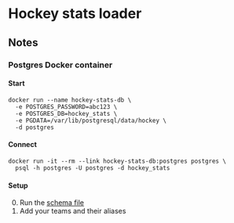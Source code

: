 # Hockey stats loader

## Notes

### Postgres Docker container

#### Start

    docker run --name hockey-stats-db \
      -e POSTGRES_PASSWORD=abc123 \
      -e POSTGRES_DB=hockey_stats \
      -e PGDATA=/var/lib/postgresql/data/hockey \
      -d postgres

#### Connect

    docker run -it --rm --link hockey-stats-db:postgres postgres \
      psql -h postgres -U postgres -d hockey_stats

#### Setup

0. Run the [schema file](src/main/sql/hockey_stats.sql)
0. Add your teams and their aliases

